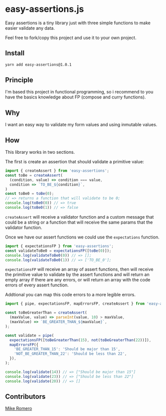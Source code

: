 # easy-assertions.js

Easy assertions is a tiny library just with three simple functions to make easier validate any data.

Feel free to fork/copy this project and use it to your own project.

## Install

```bash
yarn add easy-assertions@1.0.1
```

## Principle
I'm based this project in functional programming, so i recommend to you have the basics knowledge about FP (compose and curry functions).

## Why
I want an easy way to validate my form values and using inmutable values.

## How
This library works in two sections.

The first is create an assertion that should validate a primitive value:

```javascript
import { createAssert } from 'easy-assertions';
const toBe = createAssert(
  (condition, value) => condition === value,
  condition => `TO_BE_${condition}`,
)
const toBe0 = toBe(0);
// => returns a function that will validate to be 0;
console.log(toBe0(0)) // => true
console.log(toBe0(1)) // => false
```
`createAssert` will receive a validator function and a custom message that could be a string or a function that will receive the same params that the validator function.

Once we have our assert functions we could use the `expectations` function.

```javascript
import { expectationsFP } from 'easy-assertions';
const validateToBe0 = expectationsFP([toBe(0)]);
console.log(validateToBe0(0)) // => [];
console.log(validateToBe0(1)) // => ['TO_BE_0'];
```

`expectationsFP` will receive an array of assert functions, then will receive the primitive value to validate by the assert functions and will return an empty array if there are any errors, or will return an array with the code errors of every assert function.

Addtional you can map this code errors to a more legible errors.

```javascript
import { pipe, expectationsFP, mapErrorsFP, createAssert } from 'easy-assertions';

const toBeGreaterThan = createAssert(
  (maxValue, value) => parseInt(value, 10) > maxValue,
  (maxValue) => `BE_GREATER_THAN_${maxValue}`,
);

const validate = pipe(
  expectationsFP([toBeGreaterThan(15), not(toBeGreaterThan(22))]),
  mapErrorsFP({
    'BE_GREATER_THAN_15': 'Should be major than 15',
    'NOT_BE_GREATER_THAN_22': 'Should be less than 22',
  }),
);

console.log(validate(14)) // => ["Should be major than 15"]
console.log(validate(23)) // => ["Should be less than 22"]
console.log(validate(20)) // => []
```

## Contributors
[Mike Romero](https://medium.com/@miguel.angel.romero.gtz)
